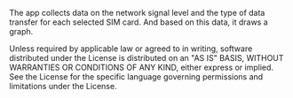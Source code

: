 The app collects data on the network signal level and the type of data transfer for each selected SIM card.
And based on this data, it draws a graph.

Unless required by applicable law or agreed to in writing, software
distributed under the License is distributed on an "AS IS" BASIS,
WITHOUT WARRANTIES OR CONDITIONS OF ANY KIND, either express or implied.
See the License for the specific language governing permissions and
limitations under the License.
